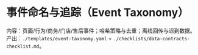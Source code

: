 # 事件命名与追踪（Event Taxonomy）

内容：页面/行为/商务/门店/售后事件；哈希策略与去重；离线回传与迟到数据。
产出：`./templates/event-taxonomy.yaml` + `./checklists/data-contracts-checklist.md`。
